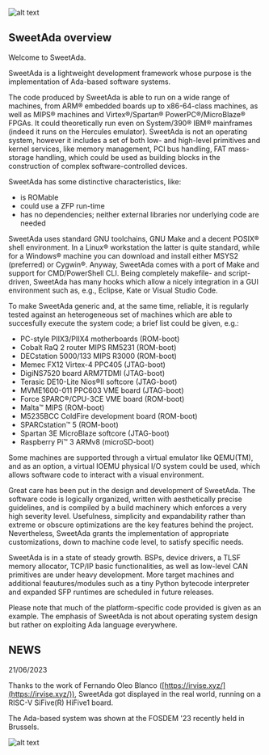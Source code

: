 
![alt text](https://www.sweetada.org/images/banner.jpg)

<scroll down for the news>

## SweetAda overview

Welcome to SweetAda.

SweetAda is a lightweight development framework whose purpose is the
implementation of Ada-based software systems.

The code produced by SweetAda is able to run on a wide range of machines, from
ARM&reg; embedded boards up to x86-64-class machines, as well as MIPS&reg; machines
and Virtex&reg;/Spartan&reg; PowerPC&reg;/MicroBlaze&reg; FPGAs. It could theoretically
run even on System/390&reg; IBM&reg; mainframes (indeed it runs on the Hercules
emulator). SweetAda is not an operating system, however it includes a set of both low-
and high-level primitives and kernel services, like memory management, PCI bus handling,
FAT mass-storage handling, which could be used as building blocks in the construction of
complex software-controlled devices.

SweetAda has some distinctive characteristics, like:
- is ROMable
- could use a ZFP run-time
- has no dependencies; neither external libraries nor underlying code are needed

SweetAda uses standard GNU toolchains, GNU Make and a decent POSIX&reg; shell
environment. In a Linux&reg; workstation the latter is quite standard, while for a
Windows&#174; machine you can download and install either MSYS2 (preferred) or
Cygwin&reg;. Anyway, SweetAda comes with a port of Make and support for CMD/PowerShell
CLI. Being completely makefile- and script- driven, SweetAda has many hooks which
allow a nicely integration in a GUI environment such as, e.g., Eclipse, Kate or Visual
Studio Code.

To make SweetAda generic and, at the same time, reliable, it is regularly
tested against an heterogeneous set of machines which are able to succesfully
execute the system code; a brief list could be given, e.g.:

- PC-style PIIX3/PIIX4 motherboards (ROM-boot)
- Cobalt RaQ 2 router MIPS RM5231 (ROM-boot)
- DECstation 5000/133 MIPS R3000 (ROM-boot)
- Memec FX12 Virtex-4 PPC405 (JTAG-boot)
- DigiNS7520 board ARM7TDMI (JTAG-boot)
- Terasic DE10-Lite Nios&reg;II softcore (JTAG-boot)
- MVME1600-011 PPC603 VME board (JTAG-boot)
- Force SPARC&reg;/CPU-3CE VME board (ROM-boot)
- Malta&trade; MIPS (ROM-boot)
- M5235BCC ColdFire development board (ROM-boot)
- SPARCstation&trade; 5 (ROM-boot)
- Spartan 3E MicroBlaze softcore (JTAG-boot)
- Raspberry Pi&trade; 3 ARMv8 (microSD-boot)

Some machines are supported through a virtual emulator like QEMU(TM), and as
an option, a virtual IOEMU physical I/O system could be used, which allows software
code to interact with a visual environment.

Great care has been put in the design and development of SweetAda.
The software code is logically organized, written with aesthetically precise
guidelines, and is compiled by a build machinery which enforces a very high
severity level. Usefulness, simplicity and expandability rather than extreme
or obscure optimizations are the key features behind the project. Nevertheless,
SweetAda grants the implementation of appropriate customizations, down to
machine code level, to satisfy specific needs.

SweetAda is in a state of steady growth. BSPs, device drivers, a TLSF memory
allocator, TCP/IP basic functionalities, as well as low-level CAN primitives
are under heavy development. More target machines and additional feautures/modules
such as a tiny Python bytecode interpreter and expanded SFP runtimes are scheduled
in future releases.

Please note that much of the platform-specific code provided is given as an
example. The emphasis of SweetAda is not about operating system design but
rather on exploiting Ada language everywhere.

## NEWS

21/06/2023

Thanks to the work of Fernando Oleo Blanco ([https://irvise.xyz/](https://irvise.xyz/)), SweetAda got displayed
in the real world, running on a RISC-V SiFive(R) HiFive1 board.

The Ada-based system was shown at the FOSDEM '23 recently held in Brussels.

![alt text](https://media.licdn.com/dms/image/D4D22AQG6cf0OrSKm1A/feedshare-shrink_800/0/1686850573412?e=1690416000&v=beta&t=Bl5qFP6hv9ERZaaeCG-BGP_3s1g6epdgf5hQDuB5vFo)

